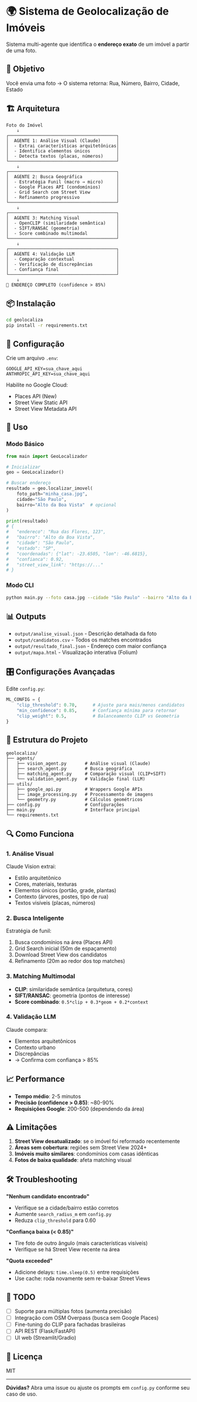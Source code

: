 # 🌍 Sistema de Geolocalização de Imóveis

Sistema multi-agente que identifica o **endereço exato** de um imóvel a partir de uma foto.

## 🎯 Objetivo

Você envia uma foto → O sistema retorna: Rua, Número, Bairro, Cidade, Estado

## 🏗️ Arquitetura

```
Foto do Imóvel
    ↓
┌─────────────────────────────────────────┐
│  AGENTE 1: Análise Visual (Claude)      │
│  - Extrai características arquitetônicas│
│  - Identifica elementos únicos          │
│  - Detecta textos (placas, números)     │
└─────────────────────────────────────────┘
    ↓
┌─────────────────────────────────────────┐
│  AGENTE 2: Busca Geográfica             │
│  - Estratégia Funil (macro → micro)     │
│  - Google Places API (condomínios)      │
│  - Grid Search com Street View          │
│  - Refinamento progressivo              │
└─────────────────────────────────────────┘
    ↓
┌─────────────────────────────────────────┐
│  AGENTE 3: Matching Visual              │
│  - OpenCLIP (similaridade semântica)    │
│  - SIFT/RANSAC (geometria)              │
│  - Score combinado multimodal           │
└─────────────────────────────────────────┘
    ↓
┌─────────────────────────────────────────┐
│  AGENTE 4: Validação LLM                │
│  - Comparação contextual                │
│  - Verificação de discrepâncias         │
│  - Confiança final                      │
└─────────────────────────────────────────┘
    ↓
📍 ENDEREÇO COMPLETO (confidence > 85%)
```

## 📦 Instalação

```bash
cd geolocaliza
pip install -r requirements.txt
```

## 🔑 Configuração

Crie um arquivo `.env`:

```env
GOOGLE_API_KEY=sua_chave_aqui
ANTHROPIC_API_KEY=sua_chave_aqui
```

Habilite no Google Cloud:
- Places API (New)
- Street View Static API
- Street View Metadata API

## 🚀 Uso

### Modo Básico

```python
from main import GeoLocalizador

# Inicializar
geo = GeoLocalizador()

# Buscar endereço
resultado = geo.localizar_imovel(
    foto_path="minha_casa.jpg",
    cidade="São Paulo",
    bairro="Alto da Boa Vista"  # opcional
)

print(resultado)
# {
#   "endereco": "Rua das Flores, 123",
#   "bairro": "Alto da Boa Vista",
#   "cidade": "São Paulo",
#   "estado": "SP",
#   "coordenadas": {"lat": -23.6505, "lon": -46.6815},
#   "confianca": 0.92,
#   "street_view_link": "https://..."
# }
```

### Modo CLI

```bash
python main.py --foto casa.jpg --cidade "São Paulo" --bairro "Alto da Boa Vista"
```

## 📊 Outputs

- `output/analise_visual.json` - Descrição detalhada da foto
- `output/candidatos.csv` - Todos os matches encontrados
- `output/resultado_final.json` - Endereço com maior confiança
- `output/mapa.html` - Visualização interativa (Folium)

## 🎛️ Configurações Avançadas

Edite `config.py`:

```python
ML_CONFIG = {
    "clip_threshold": 0.70,      # Ajuste para mais/menos candidatos
    "min_confidence": 0.85,      # Confiança mínima para retornar
    "clip_weight": 0.5,          # Balanceamento CLIP vs Geometria
}
```

## 🧩 Estrutura do Projeto

```
geolocaliza/
├── agents/
│   ├── vision_agent.py       # Análise visual (Claude)
│   ├── search_agent.py       # Busca geográfica
│   ├── matching_agent.py     # Comparação visual (CLIP+SIFT)
│   └── validation_agent.py   # Validação final (LLM)
├── utils/
│   ├── google_api.py         # Wrappers Google APIs
│   ├── image_processing.py   # Processamento de imagens
│   └── geometry.py           # Cálculos geométricos
├── config.py                 # Configurações
├── main.py                   # Interface principal
└── requirements.txt
```

## 🔍 Como Funciona

### 1. Análise Visual
Claude Vision extrai:
- Estilo arquitetônico
- Cores, materiais, texturas
- Elementos únicos (portão, grade, plantas)
- Contexto (árvores, postes, tipo de rua)
- Textos visíveis (placas, números)

### 2. Busca Inteligente
Estratégia de funil:
1. Busca condomínios na área (Places API)
2. Grid Search inicial (50m de espaçamento)
3. Download Street View dos candidatos
4. Refinamento (20m ao redor dos top matches)

### 3. Matching Multimodal
- **CLIP**: similaridade semântica (arquitetura, cores)
- **SIFT/RANSAC**: geometria (pontos de interesse)
- **Score combinado**: `0.5*clip + 0.3*geom + 0.2*context`

### 4. Validação LLM
Claude compara:
- Elementos arquitetônicos
- Contexto urbano
- Discrepâncias
- → Confirma com confiança > 85%

## 📈 Performance

- **Tempo médio**: 2-5 minutos
- **Precisão (confidence > 0.85)**: ~80-90%
- **Requisições Google**: 200-500 (dependendo da área)

## ⚠️ Limitações

1. **Street View desatualizado**: se o imóvel foi reformado recentemente
2. **Áreas sem cobertura**: regiões sem Street View 2024+
3. **Imóveis muito similares**: condomínios com casas idênticas
4. **Fotos de baixa qualidade**: afeta matching visual

## 🛠️ Troubleshooting

**"Nenhum candidato encontrado"**
- Verifique se a cidade/bairro estão corretos
- Aumente `search_radius_m` em `config.py`
- Reduza `clip_threshold` para 0.60

**"Confiança baixa (< 0.85)"**
- Tire foto de outro ângulo (mais características visíveis)
- Verifique se há Street View recente na área

**"Quota exceeded"**
- Adicione delays: `time.sleep(0.5)` entre requisições
- Use cache: roda novamente sem re-baixar Street Views

## 📝 TODO

- [ ] Suporte para múltiplas fotos (aumenta precisão)
- [ ] Integração com OSM Overpass (busca sem Google Places)
- [ ] Fine-tuning do CLIP para fachadas brasileiras
- [ ] API REST (Flask/FastAPI)
- [ ] UI web (Streamlit/Gradio)

## 📄 Licença

MIT

---

**Dúvidas?** Abra uma issue ou ajuste os prompts em `config.py` conforme seu caso de uso.
